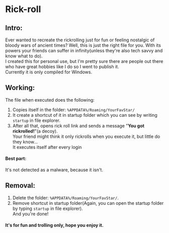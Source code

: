 # Rick-roll
## Intro:
Ever wanted to recreate the rickrolling just for fun or feeling nostalgic of bloody wars of ancient times? Well, this is just the right file for you. With its powers your friends can suffer in infinity(unless they're also tech savvy and know what to do).  
I created this for personal use, but I'm pretty sure there are people out there who have great hobbies like I do so I went to publish it.  
Currently it is only compiled for Windows.
## Working:
The file when executed does the following:
1. Copies itself in the folder: `%APPDATA%/Roaming/YourFavStar/`
2. It create a shortcut of it in startup folder which you can see by writing `startup` in file explorer.
3. After all that, opens rick roll link and sends a message "**You got rickrolled!**"(a decoy).  
Your friend might think it only rickrolls when you execute it, but little do they know...  
It executes itself after every login
#### Best part: 
It's not detected as a malware, because it isn't.
## Removal:
1. Delete the folder: `%APPDATA%/Roaming/YourFavStar/`. 
2. Remove shortcut in startup folder(Again, you can open the startup folder by typing `startup` in file explorer).  
And you're done!
#### It's for fun and trolling only, hope you enjoy it. 
